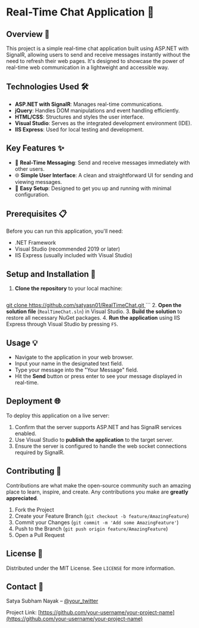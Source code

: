 # Real-Time Chat Application 🚀

## Overview 📄
This project is a simple real-time chat application built using ASP.NET with SignalR, allowing users to send and receive messages instantly without the need to refresh their web pages. It's designed to showcase the power of real-time web communication in a lightweight and accessible way.

## Technologies Used 🛠️
- **ASP.NET with SignalR**: Manages real-time communications.
- **jQuery**: Handles DOM manipulations and event handling efficiently.
- **HTML/CSS**: Structures and styles the user interface.
- **Visual Studio**: Serves as the integrated development environment (IDE).
- **IIS Express**: Used for local testing and development.

## Key Features ✨
- 📩 **Real-Time Messaging**: Send and receive messages immediately with other users.
- 🌐 **Simple User Interface**: A clean and straightforward UI for sending and viewing messages.
- 🔧 **Easy Setup**: Designed to get you up and running with minimal configuration.

## Prerequisites 📋
Before you can run this application, you'll need:
- .NET Framework
- Visual Studio (recommended 2019 or later)
- IIS Express (usually included with Visual Studio)

## Setup and Installation 🔧
1. **Clone the repository** to your local machine:
   ```bash
[   git clone https://github.com/satyasn01/RealTimeChat.git
](https://github.com/Satyasn01/RealTimeChat.git)   ```
2. **Open the solution file** (`RealTimeChat.sln`) in Visual Studio.
3. **Build the solution** to restore all necessary NuGet packages.
4. **Run the application** using IIS Express through Visual Studio by pressing `F5`.

## Usage 💡
- Navigate to the application in your web browser.
- Input your name in the designated text field.
- Type your message into the "Your Message" field.
- Hit the **Send** button or press enter to see your message displayed in real-time.

## Deployment 🌐
To deploy this application on a live server:
1. Confirm that the server supports ASP.NET and has SignalR services enabled.
2. Use Visual Studio to **publish the application** to the target server.
3. Ensure the server is configured to handle the web socket connections required by SignalR.

## Contributing 🤝
Contributions are what make the open-source community such an amazing place to learn, inspire, and create. Any contributions you make are **greatly appreciated**.

1. Fork the Project
2. Create your Feature Branch (`git checkout -b feature/AmazingFeature`)
3. Commit your Changes (`git commit -m 'Add some AmazingFeature'`)
4. Push to the Branch (`git push origin feature/AmazingFeature`)
5. Open a Pull Request

## License 📜
Distributed under the MIT License. See `LICENSE` for more information.

## Contact 📧
Satya Subham Nayak – [@your_twitter](https://twitter.com/satyasn__)

Project Link: [https://github.com/your-username/your-project-name](https://github.com/your-username/your-project-name)

